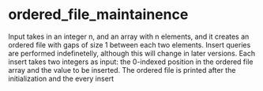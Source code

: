 # ordered_file_maintainence

Input takes in an integer n, and an array with n elements, and it creates an ordered file with gaps of size 1 between each two elements.
Insert queries are performed indefinetelly, although this will change in later versions. Each insert takes two integers as input: the 0-indexed position in the ordered file array and the value to be inserted. The ordered file is printed after the initialization and the every insert
